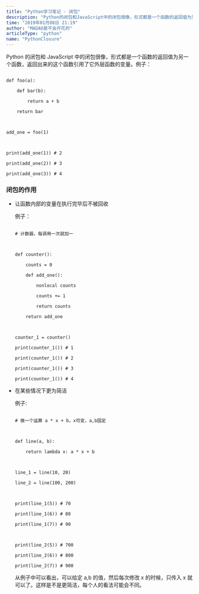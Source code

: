 ```yaml
---
title: "Python学习笔记 - 闭包"
description: "Python的闭包和JavaScript中的闭包很像，形式都是一个函数的返回值为另一个函数，返回出来的这个函数引用了它外层函数的变量。"
time: "2019年01月08日 21:19"
author: "MADAO是不会开花的"
articleType: "python"
name: "PythonClosure"
---
```


Python 的闭包和 JavaScript 中的闭包很像，形式都是一个函数的返回值为另一个函数，返回出来的这个函数引用了它外层函数的变量。例子：

```

def foo(a):

    def bar(b):

        return a + b

    return bar



add_one = foo(1)



print(add_one(1)) # 2

print(add_one(2)) # 3

print(add_one(3)) # 4

```

### 闭包的作用

- 让函数内部的变量在执行完毕后不被回收

  例子：

  ```

  # 计数器，每调用一次就加一



  def counter():

      counts = 0

      def add_one():

          nonlocal counts

          counts += 1

          return counts

      return add_one



  counter_1 = counter()

  print(counter_1()) # 1

  print(counter_1()) # 2

  print(counter_1()) # 3

  print(counter_1()) # 4

  ```

- 在某些情况下更为简洁

  例子:

  ```

  # 做一个运算 a * x + b，x可变，a,b固定



  def line(a, b):

      return lambda x: a * x + b



  line_1 = line(10, 20)

  line_2 = line(100, 200)



  print(line_1(5)) # 70

  print(line_1(6)) # 80

  print(line_1(7)) # 90



  print(line_2(5)) # 700

  print(line_2(6)) # 800

  print(line_2(7)) # 900

  ```

  从例子中可以看出，可以给定 a,b 的值，然后每次修改 x 的时候，只传入 x 就可以了。这样是不是更简洁，每个人的看法可能会不同。
